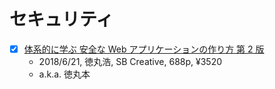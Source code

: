 # セキュリティ

- [x] [体系的に学ぶ 安全な Web アプリケーションの作り方 第 2 版](https://www.sbcr.jp/product/4797393163/)
  - 2018/6/21, 徳丸浩, SB Creative, 688p, ¥3520
  - a.k.a. 徳丸本
